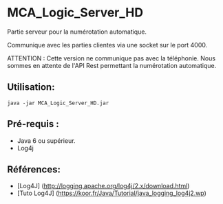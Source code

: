 # MCA_Logic_Server_HD

Partie serveur pour la numérotation automatique.

Communique avec les parties clientes via une socket sur le port 4000.

ATTENTION : Cette version ne communique pas avec la téléphonie.
Nous sommes en attente de l'API Rest permettant la numérotation automatique.

## Utilisation:
```
java -jar MCA_Logic_Server_HD.jar 
```

## Pré-requis :
- Java 6 ou supérieur.
- Log4j

## Références:

- [Log4J] (http://logging.apache.org/log4j/2.x/download.html)
- [Tuto Log4J] (https://koor.fr/Java/Tutorial/java_logging_log4j2.wp)
